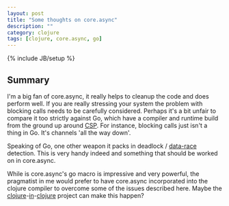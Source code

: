 ```yaml
---
layout: post
title: "Some thoughts on core.async"
description: ""
category: clojure
tags: [clojure, core.async, go]
---
```

{% include JB/setup %}

## Summary

I'm a big fan of core.async, it really helps to cleanup the code and does perform well. If you are really stressing your system the problem with blocking calls needs to be carefully considered. Perhaps it's a bit unfair to compare it too strictly against Go, which have a compiler and runtime build from the ground up around [CSP](http://en.wikipedia.org/wiki/Communicating_sequential_processes). For instance, blocking calls just isn't a thing in Go. It's channels 'all the way down'.

Speaking of Go, one other weapon it packs in deadlock / [data-race](http://golang.org/doc/articles/race_detector.html) detection. This is very handy indeed and something that should be worked on in core.async.

While is core.async's go macro is impressive and very powerful, the pragmatist in me would prefer to have core.async incorporated into the clojure compiler to overcome some of the issues described here. Maybe the [clojure](https://github.com/clojure/tools.analyzer)-[in](https://github.com/clojure/tools.analyzer.jvm)-[clojure](https://github.com/clojure/tools.emitter.jvm) project can make this happen?
